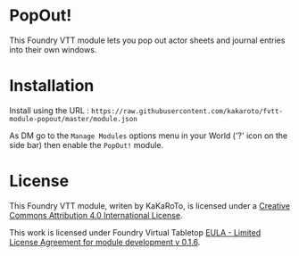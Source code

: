 # PopOut!

This Foundry VTT module lets you pop out actor sheets and journal entries into their own windows.

# Installation
Install using the URL : `https://raw.githubusercontent.com/kakaroto/fvtt-module-popout/master/module.json`

As DM go to the `Manage Modules` options menu in your World ('?' icon on the side bar) then enable the `PopOut!` module.

# License
This Foundry VTT module, writen by KaKaRoTo, is licensed under a [Creative Commons Attribution 4.0 International License](http://creativecommons.org/licenses/by/4.0/).

This work is licensed under Foundry Virtual Tabletop [EULA - Limited License Agreement for module development v 0.1.6](http://foundryvtt.com/pages/license.html).
